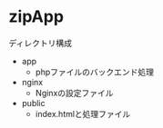 # zipApp
ディレクトリ構成<br>
- app
  - phpファイルのバックエンド処理
- nginx
  - Nginxの設定ファイル
- public
  - index.htmlと処理ファイル


